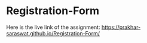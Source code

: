 # Registration-Form
Here is the live link of the assignment: https://prakhar-saraswat.github.io/Registration-Form/
